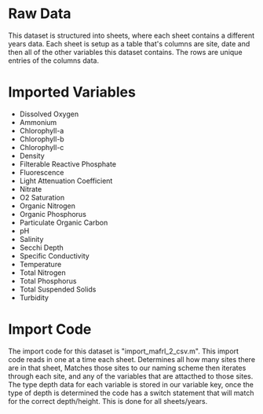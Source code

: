 # Raw Data
This dataset is structured into sheets, where each sheet contains a different years data. Each sheet is setup as a table that's columns are site, date and then all of the other variables this dataset contains. The rows are unique entries of the columns data.

# Imported Variables
  - Dissolved Oxygen
  - Ammonium
  - Chlorophyll-a
  - Chlorophyll-b
  - Chlorophyll-c
  - Density
  - Filterable Reactive Phosphate
  - Fluorescence
  - Light Attenuation Coefficient
  - Nitrate
  - O2 Saturation
  - Organic Nitrogen
  - Organic Phosphorus
  - Particulate Organic Carbon
  - pH
  - Salinity
  - Secchi Depth
  - Specific Conductivity
  - Temperature
  - Total Nitrogen
  - Total Phosphorus
  - Total Suspended Solids
  - Turbidity

# Import Code
The import code for this dataset is "import_mafrl_2_csv.m". This import code reads in one at a time each sheet. Determines all how many sites there are in that sheet, Matches those sites to our naming scheme then iterates through each site, and any of the variables that are attacthed to those sites. The type depth data for each variable is stored in our variable key, once the type of depth is determined the code has a switch statement that will match for the correct depth/height. This is done for all sheets/years.